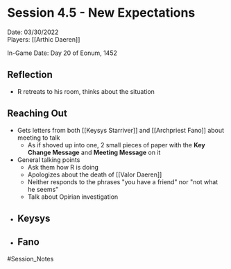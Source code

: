 # Session 4.5 - New Expectations

Date: 03/30/2022  
Players: [[Arthic Daeren]]

In-Game Date: Day 20 of Eonum, 1452

## Reflection 
- R retreats to his room, thinks about the situation

## Reaching Out
- Gets letters from both [[Keysys Starriver]] and [[Archpriest Fano]] about meeting to talk
	- As if shoved up into one, 2 small pieces of paper with the **Key Change Message** and **Meeting Message** on it
- General talking points
	- Ask them how R is doing
	- Apologizes about the death of [[Valor Daeren]]
	- Neither responds to the phrases "you have a friend" nor "not what he seems"
	- Talk about Opirian investigation 
- Keysys
	- 
- Fano
	- 


#Session_Notes